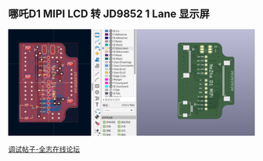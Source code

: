 ## 哪吒D1 MIPI LCD 转 JD9852 1 Lane 显示屏

![](D1-MIPI-LCD.png)

[调试帖子-全志在线论坛](https://bbs.aw-ol.com/topic/405/%E7%AC%AC%E4%B8%80%E6%AC%A1%E8%B0%83mipi%E6%8E%A5%E5%8F%A3%E7%9A%84%E6%98%BE%E7%A4%BA%E5%B1%8F-%E9%83%BD%E6%98%AF%E4%BB%80%E4%B9%88%E5%A5%97%E8%B7%AF/7?_=1631200546654)

